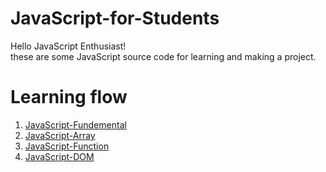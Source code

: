 # JavaScript-for-Students
Hello JavaScript Enthusiast!<br>
these are some JavaScript source code for learning and making a project.
# Learning flow
<ol type="1">
        <li><a
                href="https://github.com/adprm/JavaScript-for-Students/tree/JavaScript-Fundamentals">JavaScript-Fundemental</a>
        </li>
        <li>
            <a href="https://github.com/adprm/JavaScript-for-Students/tree/JavaScript-Array">JavaScript-Array</a>
        </li>
        <li>
            <a href="https://github.com/adprm/JavaScript-for-Students/tree/JavaScript-Function">JavaScript-Function</a>
        </li>
        <li>
            <a href="https://github.com/adprm/JavaScript-for-Students/tree/JavaScript-DOM">JavaScript-DOM</a>
        </li>
    </ol>
  
